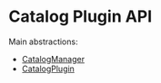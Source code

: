 # Catalog Plugin API

Main abstractions:

* [CatalogManager](CatalogManager.md)
* [CatalogPlugin](CatalogPlugin.md)
